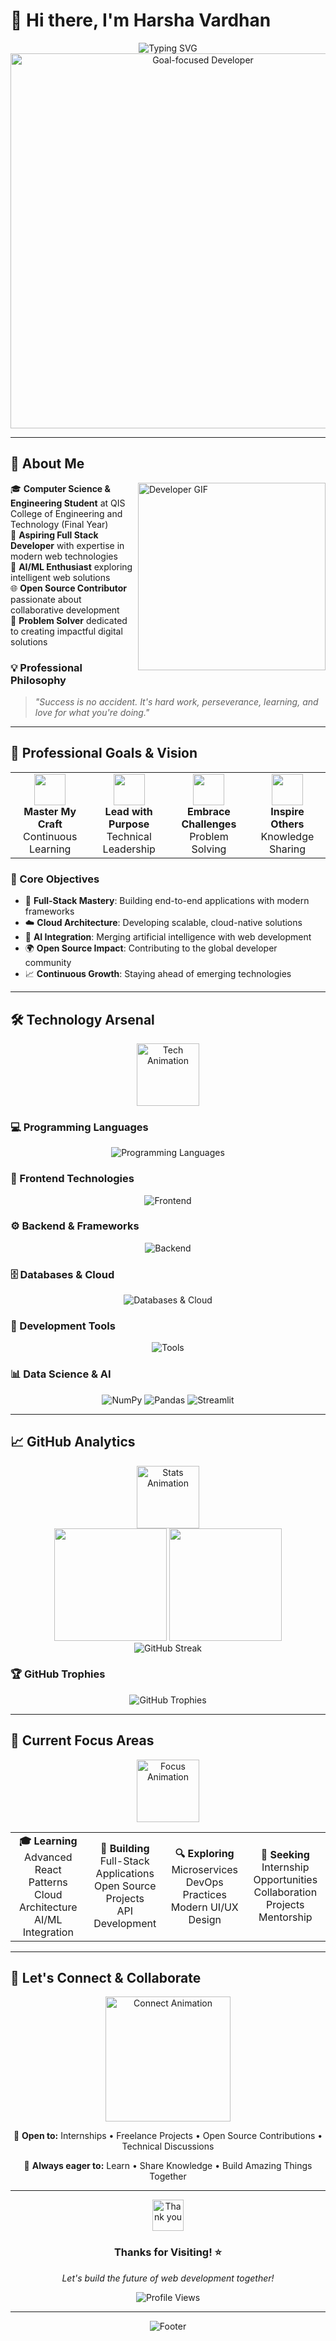 # 👋 Hi there, I'm **Harsha Vardhan**

<div align="center">
  <img src="https://readme-typing-svg.herokuapp.com?font=Fira+Code&size=32&duration=2500&pause=800&color=6366F1&center=true&vCenter=true&multiline=true&width=900&height=120&lines=HARSHA+VARDHAN;Full+Stack+Developer+%7C+AI%2FML+Enthusiast;Ambitious+%7C+Goal-Oriented+%7C+Innovation+Driven;Building+Tomorrow's+Web+Solutions+Today" alt="Typing SVG" />
</div>

<div align="center">
  <img src="https://user-images.githubusercontent.com/74038190/212749447-bfb7e725-6987-49d9-ae85-2015e3e7cc41.gif" width="600" alt="Goal-focused Developer"/>
</div>

---

## 🚀 About Me

<img align="right" src="https://user-images.githubusercontent.com/74038190/212284100-561aa473-3905-4a80-b561-0d28506553ee.gif" width="300" alt="Developer GIF"/>

🎓 **Computer Science & Engineering Student** at QIS College of Engineering and Technology (Final Year)  
💼 **Aspiring Full Stack Developer** with expertise in modern web technologies  
🤖 **AI/ML Enthusiast** exploring intelligent web solutions  
🌐 **Open Source Contributor** passionate about collaborative development  
🎯 **Problem Solver** dedicated to creating impactful digital solutions  

### 💡 Professional Philosophy
> *"Success is no accident. It's hard work, perseverance, learning, and love for what you're doing."*

---

## 🎯 Professional Goals & Vision

<div align="center">
  <table>
    <tr>
      <td align="center"><img src="https://user-images.githubusercontent.com/74038190/212284087-bbe7e430-757e-4901-90bf-4cd2ce3e1852.gif" width="50"/><br/><b>Master My Craft</b><br/>Continuous Learning</td>
      <td align="center"><img src="https://user-images.githubusercontent.com/74038190/212284158-e840e285-664b-44d7-b79b-e264b5e54825.gif" width="50"/><br/><b>Lead with Purpose</b><br/>Technical Leadership</td>
      <td align="center"><img src="https://user-images.githubusercontent.com/74038190/212284136-03988914-d899-44b4-b1d9-4eeccf656e44.gif" width="50"/><br/><b>Embrace Challenges</b><br/>Problem Solving</td>
      <td align="center"><img src="https://user-images.githubusercontent.com/74038190/212284119-fbfd994d-8c2a-4b3e-b75d-c58b1608d3c0.gif" width="50"/><br/><b>Inspire Others</b><br/>Knowledge Sharing</td>
    </tr>
  </table>
</div>

### 🌟 Core Objectives
- 🔧 **Full-Stack Mastery**: Building end-to-end applications with modern frameworks
- ☁️ **Cloud Architecture**: Developing scalable, cloud-native solutions
- 🤖 **AI Integration**: Merging artificial intelligence with web development
- 🌍 **Open Source Impact**: Contributing to the global developer community
- 📈 **Continuous Growth**: Staying ahead of emerging technologies

---

## 🛠️ Technology Arsenal

<div align="center">
  <img src="https://user-images.githubusercontent.com/74038190/212257467-871d32b7-e401-42e8-a166-fcfd7baa4c6b.gif" width="100" alt="Tech Animation"/>
</div>

### 💻 Programming Languages
<div align="center">
  <img src="https://skillicons.dev/icons?i=c,cpp,java,python,javascript&theme=dark" alt="Programming Languages"/>
</div>

### 🎨 Frontend Technologies
<div align="center">
  <img src="https://skillicons.dev/icons?i=html,css,react,angular,bootstrap,tailwind,vite&theme=dark" alt="Frontend"/>
</div>

### ⚙️ Backend & Frameworks
<div align="center">
  <img src="https://skillicons.dev/icons?i=nodejs,express,django,flask&theme=dark" alt="Backend"/>
</div>

### 🗄️ Databases & Cloud
<div align="center">
  <img src="https://skillicons.dev/icons?i=mongodb,mysql,vercel,netlify&theme=dark" alt="Databases & Cloud"/>
</div>

### 🔧 Development Tools
<div align="center">
  <img src="https://skillicons.dev/icons?i=git,github,figma,npm&theme=dark" alt="Tools"/>
</div>

### 📊 Data Science & AI
<div align="center">
  <img src="https://img.shields.io/badge/NumPy-013243?style=for-the-badge&logo=numpy&logoColor=white" alt="NumPy"/>
  <img src="https://img.shields.io/badge/Pandas-150458?style=for-the-badge&logo=pandas&logoColor=white" alt="Pandas"/>
  <img src="https://img.shields.io/badge/Streamlit-FF4B4B?style=for-the-badge&logo=streamlit&logoColor=white" alt="Streamlit"/>
</div>

---

## 📈 GitHub Analytics

<div align="center">
  <img src="https://user-images.githubusercontent.com/74038190/212284115-f47cd8ff-2ffb-4b04-b5bf-4d1c14c0247f.gif" width="100" alt="Stats Animation"/>
</div>

<div align="center">
  <img height="180em" src="https://github-readme-stats.vercel.app/api?username=Harsha-o3&show_icons=true&theme=tokyonight&include_all_commits=true&count_private=true&hide_border=true&bg_color=0D1117&title_color=6366F1&icon_color=6366F1&text_color=C9D1D9"/>
  <img height="180em" src="https://github-readme-stats.vercel.app/api/top-langs/?username=Harsha-o3&layout=compact&langs_count=8&theme=tokyonight&hide_border=true&bg_color=0D1117&title_color=6366F1&text_color=C9D1D9"/>
</div>

<div align="center">
  <img src="https://github-readme-streak-stats.herokuapp.com?user=Harsha-o3&theme=tokyonight&hide_border=true&background=0D1117&stroke=6366F1&ring=6366F1&fire=FF6B6B&currStreakLabel=C9D1D9&sideLabels=C9D1D9&currStreakNum=C9D1D9&sideNums=C9D1D9&dates=8B949E" alt="GitHub Streak"/>
</div>

### 🏆 GitHub Trophies
<div align="center">
  <img src="https://github-profile-trophy.vercel.app/?username=Harsha-o3&theme=tokyonight&no-frame=true&row=1&column=7&margin-h=15&margin-w=5" alt="GitHub Trophies"/>
</div>

---

## 🎯 Current Focus Areas

<div align="center">
  <img src="https://user-images.githubusercontent.com/74038190/212257472-08e52665-c503-4bd9-aa20-f5a4dae769b5.gif" width="100" alt="Focus Animation"/>
</div>

<div align="center">
  <table>
    <tr>
      <td align="center"><b>🎓 Learning</b><br/>Advanced React Patterns<br/>Cloud Architecture<br/>AI/ML Integration</td>
      <td align="center"><b>🚀 Building</b><br/>Full-Stack Applications<br/>Open Source Projects<br/>API Development</td>
      <td align="center"><b>🔍 Exploring</b><br/>Microservices<br/>DevOps Practices<br/>Modern UI/UX Design</td>
      <td align="center"><b>🤝 Seeking</b><br/>Internship Opportunities<br/>Collaboration Projects<br/>Mentorship</td>
    </tr>
  </table>
</div>

---

## 🤝 Let's Connect & Collaborate

<div align="center">
  <img src="https://user-images.githubusercontent.com/74038190/212284145-bf2c01a8-c448-4f1a-b911-99cc33e58af2.gif" width="200" alt="Connect Animation"/>
</div>

<div align="center">
  <p>💼 <strong>Open to:</strong> Internships • Freelance Projects • Open Source Contributions • Technical Discussions</p>
  <p>🌟 <strong>Always eager to:</strong> Learn • Share Knowledge • Build Amazing Things Together</p>
</div>

---

<div align="center">
  <img src="https://user-images.githubusercontent.com/74038190/212284158-e840e285-664b-44d7-b79b-e264b5e54825.gif" width="50" alt="Thank you"/>
  <h3>Thanks for Visiting! ⭐</h3>
  <p><em>Let's build the future of web development together!</em></p>
  
  <img src="https://komarev.com/ghpvc/?username=Harsha-o3&label=Profile%20Views&color=6366F1&style=flat-square" alt="Profile Views"/>
</div>

---

<div align="center">
  <img src="https://capsule-render.vercel.app/api?type=waving&color=gradient&customColorList=6,11,20&height=100&section=footer&text=Happy%20Coding!&fontSize=16&fontColor=ffffff&animation=twinkling" alt="Footer"/>
</div>
